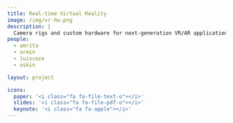 ```yaml
---
title: Real-time Virtual Reality
image: /img/vr-hw.png
description: |
  Camera rigs and custom hardware for next-generation VR/AR applications.
people:
  - amrita
  - armin
  - luisceze
  - oskin

layout: project

icons:
  paper: '<i class="fa fa-file-text-o"></i>'
  slides: '<i class="fa fa-file-pdf-o"></i>'
  keynote: '<i class="fa fa-apple"></i>'
---
```


